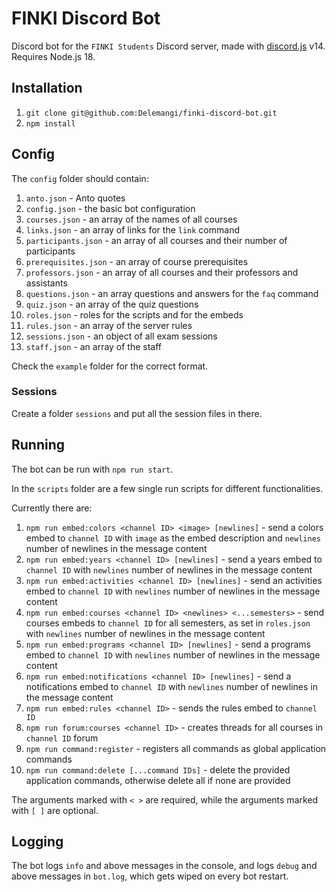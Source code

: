 # FINKI Discord Bot

Discord bot for the `FINKI Students` Discord server, made with [discord.js](https://github.com/discordjs/discord.js) v14. Requires Node.js 18.

## Installation

1. `git clone git@github.com:Delemangi/finki-discord-bot.git`
2. `npm install`

## Config

The `config` folder should contain:

1. `anto.json` - Anto quotes
2. `config.json` - the basic bot configuration
3. `courses.json` - an array of the names of all courses
4. `links.json` - an array of links for the `link` command
5. `participants.json` - an array of all courses and their number of participants
6. `prerequisites.json` - an array of course prerequisites
7. `professors.json` - an array of all courses and their professors and assistants
8. `questions.json` - an array questions and answers for the `faq` command
9. `quiz.json` - an array of the quiz questions
10. `roles.json` - roles for the scripts and for the embeds
11. `rules.json` - an array of the server rules
12. `sessions.json` - an object of all exam sessions
13. `staff.json` - an array of the staff

Check the `example` folder for the correct format.

### Sessions

Create a folder `sessions` and put all the session files in there.

## Running

The bot can be run with `npm run start`.

In the `scripts` folder are a few single run scripts for different functionalities.

Currently there are:

1. `npm run embed:colors <channel ID> <image> [newlines]` - send a colors embed to `channel ID` with `image` as the embed description and `newlines` number of newlines in the message content
2. `npm run embed:years <channel ID> [newlines]` - send a years embed to `channel ID` with `newlines` number of newlines in the message content
3. `npm run embed:activities <channel ID> [newlines]` - send an activities embed to `channel ID`  with `newlines` number of newlines in the message content  
4. `npm run embed:courses <channel ID> <newlines> <...semesters>` - send courses embeds to `channel ID` for all semesters, as set in `roles.json` with `newlines` number of newlines in the message content
5. `npm run embed:programs <channel ID> [newlines]` - send a programs embed to `channel ID` with `newlines` number of newlines in the message content
6. `npm run embed:notifications <channel ID> [newlines]` - send a notifications embed to `channel ID` with `newlines` number of newlines in the message content
7. `npm run embed:rules <channel ID>` - sends the rules embed to `channel ID`
8. `npm run forum:courses <channel ID>` - creates threads for all courses in `channel ID` forum
9. `npm run command:register` - registers all commands as global application commands
10. `npm run command:delete [...command IDs]` - delete the provided application commands, otherwise delete all if none are provided

The arguments marked with `< >` are required, while the arguments marked with `[ ]` are optional.

## Logging

The bot logs `info` and above messages in the console, and logs `debug` and above messages in `bot.log`, which gets wiped on every bot restart.
